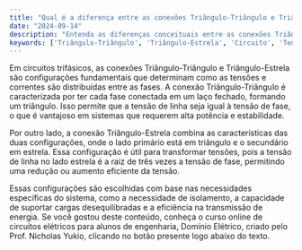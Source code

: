 ```yaml
---
title: "Qual é a diferença entre as conexões Triângulo-Triângulo e Triângulo-Estrela em circuitos trifásicos?"
date: "2024-09-14"
description: "Entenda as diferenças conceituais entre as conexões Triângulo-Triângulo e Triângulo-Estrela em circuitos trifásicos."
keywords: ['Triângulo-Triângulo', 'Triângulo-Estrela', 'Circuito', 'Tensão', 'Conceito']
---
```


Em circuitos trifásicos, as conexões Triângulo-Triângulo e Triângulo-Estrela são configurações fundamentais que determinam como as tensões e correntes são distribuídas entre as fases. A conexão Triângulo-Triângulo é caracterizada por ter cada fase conectada em um laço fechado, formando um triângulo. Isso permite que a tensão de linha seja igual à tensão de fase, o que é vantajoso em sistemas que requerem alta potência e estabilidade.

Por outro lado, a conexão Triângulo-Estrela combina as características das duas configurações, onde o lado primário está em triângulo e o secundário em estrela. Essa configuração é útil para transformar tensões, pois a tensão de linha no lado estrela é a raiz de três vezes a tensão de fase, permitindo uma redução ou aumento eficiente da tensão.

Essas configurações são escolhidas com base nas necessidades específicas do sistema, como a necessidade de isolamento, a capacidade de suportar cargas desequilibradas e a eficiência na transmissão de energia. Se você gostou deste conteúdo, conheça o curso online de circuitos elétricos para alunos de engenharia, Domínio Elétrico, criado pelo Prof. Nicholas Yukio, clicando no botão presente logo abaixo do texto.